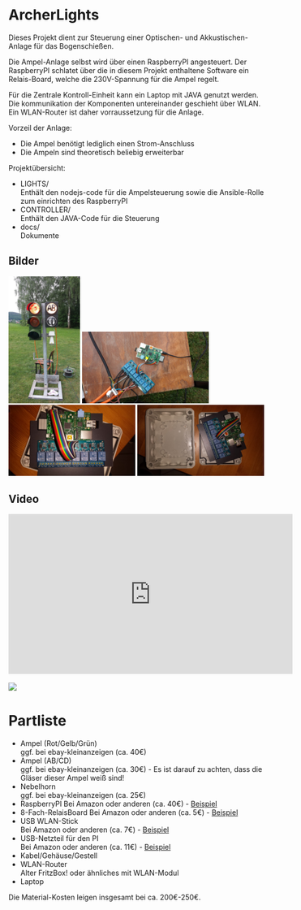 # ArcherLights

Dieses Projekt dient zur Steuerung einer Optischen- und Akkustischen-Anlage für das Bogenschießen.

Die Ampel-Anlage selbst wird über einen RaspberryPI angesteuert. Der RaspberryPI schlatet über die in diesem Projekt enthaltene Software ein Relais-Board, welche die 230V-Spannung für die Ampel regelt.

Für die Zentrale Kontroll-Einheit kann ein Laptop mit JAVA genutzt werden.
Die kommunikation der Komponenten untereinander geschieht über WLAN. Ein WLAN-Router ist daher vorraussetzung für die Anlage.

Vorzeil der Anlage:
* Die Ampel benötigt lediglich einen Strom-Anschluss
* Die Ampeln sind theoretisch beliebig erweiterbar

Projektübersicht:
* LIGHTS/<br />
  Enthält den nodejs-code für die Ampelsteuerung sowie die Ansible-Rolle zum einrichten des RaspberryPI
* CONTROLLER/<br />
  Enthält den JAVA-Code für die Steuerung
* docs/<br />
  Dokumente

## Bilder
<img src="docs/img/20160528_180453.jpg" height="250px" />
<img src="docs/img/20160528_180503.jpg" width="250px" />
<img src="docs/img/20160530_214252.jpg" width="250px" />
<img src="docs/img/20160530_214318.jpg" width="250px" />

## Video

<iframe width="560" height="315" src="https://www.youtube.com/embed/vV-KeMpcDqQ" frameborder="0" allowfullscreen></iframe>

[![](http://img.youtube.com/vi/vV-KeMpcDqQ/0.jpg)](https://www.youtube.com/embed/vV-KeMpcDqQ)


# Partliste

 * Ampel (Rot/Gelb/Grün)<br />
   ggf. bei ebay-kleinanzeigen (ca. 40€)
 * Ampel (AB/CD)<br />
   ggf. bei ebay-kleinanzeigen (ca. 30€) - Es ist darauf zu achten, dass die Gläser dieser Ampel weiß sind!
 * Nebelhorn<br />
   ggf. bei ebay-kleinanzeigen (ca. 25€)
 * RaspberryPI
   Bei Amazon oder anderen (ca. 40€) - [Beispiel](https://www.amazon.de/Raspberry-Pi-3-Model-B/dp/B01CEFWQFA)
 * 8-Fach-RelaisBoard
   Bei Amazon oder anderen (ca. 5€) - [Beispiel](https://www.amazon.de/Kanal-Relay-Relais-Module-Arduino/dp/B00AEIDWXK)
 * USB WLAN-Stick<br />
   Bei Amazon oder anderen (ca. 7€) - [Beispiel](https://www.amazon.de/EDIMAX-EW-7811UN-Wireless-Adapter-IEEE802-11b/dp/B003MTTJOY)
 * USB-Netzteil für den PI<br />
   Bei Amazon oder anderen (ca. 11€) - [Beispiel](https://www.amazon.de/gp/product/B00OCIXTTK)
 * Kabel/Gehäuse/Gestell
 * WLAN-Router<br />
   Alter FritzBox! oder ähnliches mit WLAN-Modul
 * Laptop
 
Die Material-Kosten leigen insgesamt bei ca. 200€-250€.
   

